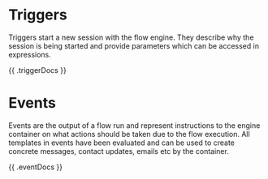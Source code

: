 # Triggers

Triggers start a new session with the flow engine. They describe why the session is being started and provide parameters which can
be accessed in expressions.

<div class="triggers">
{{ .triggerDocs }}
</div>

# Events

Events are the output of a flow run and represent instructions to the engine container on what actions should be taken due to the flow execution.
All templates in events have been evaluated and can be used to create concrete messages, contact updates, emails etc by the container.

<div class="events">
{{ .eventDocs }}
</div>
